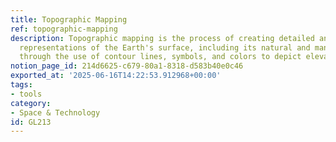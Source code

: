 ```yaml
---
title: Topographic Mapping
ref: topographic-mapping
description: Topographic mapping is the process of creating detailed and accurate
  representations of the Earth's surface, including its natural and man-made features,
  through the use of contour lines, symbols, and colors to depict elevation and terrain.
notion_page_id: 214d6625-c679-80a1-8318-d583b40e0c46
exported_at: '2025-06-16T14:22:53.912968+00:00'
tags:
- tools
category:
- Space & Technology
id: GL213
---
```


